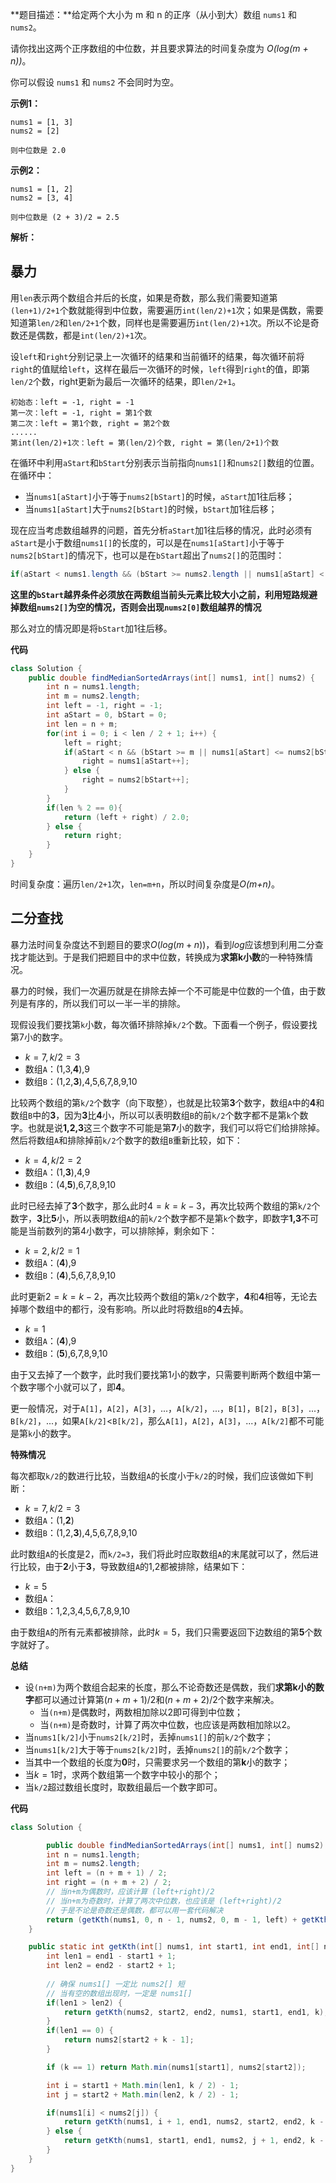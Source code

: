 **题目描述：**给定两个大小为 m 和 n 的正序（从小到大）数组 `nums1` 和 `nums2`。

请你找出这两个正序数组的中位数，并且要求算法的时间复杂度为 *O(log(m + n))*。

你可以假设 `nums1` 和 `nums2` 不会同时为空。

**示例1：**

```
nums1 = [1, 3]
nums2 = [2]

则中位数是 2.0
```

**示例2：**

```
nums1 = [1, 2]
nums2 = [3, 4]

则中位数是 (2 + 3)/2 = 2.5
```

**解析：**

## 暴力

用`len`表示两个数组合并后的长度，如果是奇数，那么我们需要知道第`(len+1)/2+1`个数就能得到中位数，需要遍历`int(len/2)+1`次；如果是偶数，需要知道第`len/2`和`len/2+1`个数，同样也是需要遍历`int(len/2)+1`次。所以不论是奇数还是偶数，都是`int(len/2)+1`次。

设`left`和`right`分别记录上一次循环的结果和当前循环的结果，每次循环前将`right`的值赋给`left`，这样在最后一次循环的时候，`left`得到`right`的值，即第`len/2`个数，right更新为最后一次循环的结果，即`len/2+1`。

```
初始态：left = -1, right = -1
第一次：left = -1, right = 第1个数
第二次：left = 第1个数, right = 第2个数
......
第int(len/2)+1次：left = 第(len/2)个数, right = 第(len/2+1)个数
```

在循环中利用`aStart`和`bStart`分别表示当前指向`nums1[]`和`nums2[]`数组的位置。在循环中：

- 当`nums1[aStart]`小于等于`nums2[bStart]`的时候，`aStart`加1往后移；
- 当`nums1[aStart]`大于`nums2[bStart]`的时候，`bStart`加1往后移；

现在应当考虑数组越界的问题，首先分析`aStart`加1往后移的情况，此时必须有`aStart`是小于数组`nums1[]`的长度的，可以是在`nums1[aStart]`小于等于`nums2[bStart]`的情况下，也可以是在`bStart`超出了`nums2[]`的范围时：

```java
if(aStart < nums1.length && (bStart >= nums2.length || nums1[aStart] < nums2[bStart])
```

**这里的`bStart`越界条件必须放在两数组当前头元素比较大小之前，利用短路规避掉数组`nums2[]`为空的情况，否则会出现`nums2[0]`数组越界的情况**

那么对立的情况即是将`bStart`加1往后移。

**代码**

```java
class Solution {
    public double findMedianSortedArrays(int[] nums1, int[] nums2) {
        int n = nums1.length;
        int m = nums2.length;
        int left = -1, right = -1;
        int aStart = 0, bStart = 0;
        int len = n + m;
        for(int i = 0; i < len / 2 + 1; i++) {
            left = right;
            if(aStart < n && (bStart >= m || nums1[aStart] <= nums2[bStart])) {
                right = nums1[aStart++];
            } else {
                right = nums2[bStart++];
            }
        }
        if(len % 2 == 0){
            return (left + right) / 2.0;
        } else {
            return right;
        }    
    }
}
```

时间复杂度：遍历`len/2+1`次，`len=m+n`，所以时间复杂度是*O(m+n)*。

## 二分查找

暴力法时间复杂度达不到题目的要求$O(log(m+n))$，看到$log$应该想到利用二分查找才能达到。于是我们把题目中的求中位数，转换成为**求第k小数**的一种特殊情况。

暴力的时候，我们一次遍历就是在排除去掉一个不可能是中位数的一个值，由于数列是有序的，所以我们可以一半一半的排除。

现假设我们要找第`k`小数，每次循环排除掉`k/2`个数。下面看一个例子，假设要找第7小的数字。

- $k=7,k/2=3$
- 数组`A`：(1,3,**4**),9
- 数组`B`：(1,2,**3**),4,5,6,7,8,9,10

比较两个数组的第`k/2`个数字（向下取整），也就是比较第**3**个数字，数组`A`中的**4**和数组`B`中的**3**，因为**3**比**4**小，所以可以表明数组`B`的前`k/2`个数字都不是第`k`个数字。也就是说**1,2,3**这三个数字不可能是第**7**小的数字，我们可以将它们给排除掉。然后将数组`A`和排除掉前`k/2`个数字的数组`B`重新比较，如下：

- $k=4,k/2=2$
- 数组`A`：(1,**3**),4,9
- 数组`B`：(4,**5**),6,7,8,9,10

此时已经去掉了**3**个数字，那么此时$4=k=k-3$，再次比较两个数组的第`k/2`个数字，**3**比**5**小，所以表明数组`A`的前`k/2`个数字都不是第`k`个数字，即数字**1,3**不可能是当前数列的第4小数字，可以排除掉，剩余如下：

- $k=2,k/2=1$
- 数组`A`：(**4**),9
- 数组`B`：(**4**),5,6,7,8,9,10

此时更新$2=k=k-2$，再次比较两个数组的第`k/2`个数字，**4**和**4**相等，无论去掉哪个数组中的都行，没有影响。所以此时将数组`B`的**4**去掉。

- $k=1$
- 数组`A`：(**4**),9
- 数组`B`：(**5**),6,7,8,9,10

由于又去掉了一个数字，此时我们要找第1小的数字，只需要判断两个数组中第一个数字哪个小就可以了，即**4**。



更一般情况，对于`A[1]`，`A[2]`，`A[3]`，...，`A[k/2]`，...，`B[1]`，`B[2]`，`B[3]`，...，`B[k/2]`，...，如果`A[k/2]`$<$`B[k/2]`，那么`A[1]`，`A[2]`，`A[3]`，...，`A[k/2]`都不可能是第`k`小的数字。



**特殊情况**

每次都取`k/2`的数进行比较，当数组`A`的长度小于`k/2`的时候，我们应该做如下判断：

- $k=7,k/2=3$
- 数组`A`：(1,**2**)
- 数组`B`：(1,2,**3**),4,5,6,7,8,9,10

此时数组`A`的长度是2，而`k/2=3`，我们将此时应取数组`A`的末尾就可以了，然后进行比较，由于**2**小于**3**，导致数组`A`的1,2都被排除，结果如下：

- $k=5$
- 数组`A`：
- 数组`B`：1,2,3,4,5,6,7,8,9,10

由于数组`A`的所有元素都被排除，此时$k=5$，我们只需要返回下边数组的第**5**个数字就好了。

**总结**

- 设`(n+m)`为两个数组合起来的长度，那么不论奇数还是偶数，我们**求第k小的数字**都可以通过计算第$(n+m+1)/2$和$(n+m+2)/2$个数字来解决。
  - 当`(n+m)`是偶数时，两数相加除以2即可得到中位数；
  - 当`(n+m)`是奇数时，计算了两次中位数，也应该是两数相加除以2。
- 当`nums1[k/2]`小于`nums2[k/2]`时，丢掉`nums1[]`的前`k/2`个数字；
- 当`nums1[k/2]`大于等于`nums2[k/2]`时，丢掉`nums2[]`的前`k/2`个数字；
- 当其中一个数组的长度为**0**时，只需要求另一个数组的第**k**小的数字；
- 当$k=1$时，求两个数组第一个数字中较小的那个；
- 当`k/2`超过数组长度时，取数组最后一个数字即可。

**代码**

```java
class Solution {

        public double findMedianSortedArrays(int[] nums1, int[] nums2) {
        int n = nums1.length;
        int m = nums2.length;
        int left = (n + m + 1) / 2;
        int right = (n + m + 2) / 2;
        // 当n+m为偶数时，应该计算 (left+right)/2
        // 当n+m为奇数时，计算了两次中位数，也应该是 (left+right)/2
        // 于是不论是奇数还是偶数，都可以用一套代码解决
        return (getKth(nums1, 0, n - 1, nums2, 0, m - 1, left) + getKth(nums1, 0, n - 1, nums2, 0, m - 1, right)) / 2.0;
    }

    public static int getKth(int[] nums1, int start1, int end1, int[] nums2, int start2, int end2, int k) {
        int len1 = end1 - start1 + 1;
        int len2 = end2 - start2 + 1;
        
        // 确保 nums1[] 一定比 nums2[] 短
        // 当有空的数组出现时，一定是 nums1[]
        if(len1 > len2) {
            return getKth(nums2, start2, end2, nums1, start1, end1, k);
        }
        if(len1 == 0) {
            return nums2[start2 + k - 1];
        }

        if (k == 1) return Math.min(nums1[start1], nums2[start2]);

        int i = start1 + Math.min(len1, k / 2) - 1;
        int j = start2 + Math.min(len2, k / 2) - 1;

        if(nums1[i] < nums2[j]) {
            return getKth(nums1, i + 1, end1, nums2, start2, end2, k - (i - start1 + 1));
        } else {
            return getKth(nums1, start1, end1, nums2, j + 1, end2, k - (j - start2 + 1));
        }
    }
}
```

